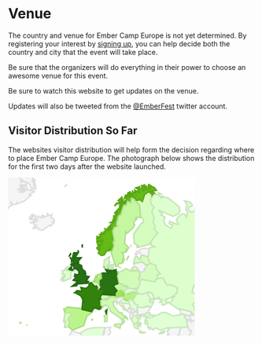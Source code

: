 Venue
=====

The country and venue for Ember Camp Europe is not yet determined. By registering your interest by <a href="http://signup.embercampeurope.com">signing up</a>, you can help decide both the country and city that the event will take place. 

Be sure that the organizers will do everything in their power to choose an awesome venue for this event. 

Be sure to watch this website to get updates on the venue. 

Updates will also be tweeted from the <a href="https://twitter.com/EmberFest">@EmberFest</a> twitter account.

Visitor Distribution So Far
---------------------------

The websites visitor distribution will help form the decision regarding where to place Ember Camp Europe. The photograph below shows the distribution for the first two days after the website launched. 

<img src="/img/visitor_distribution_first_two_days_1.png">